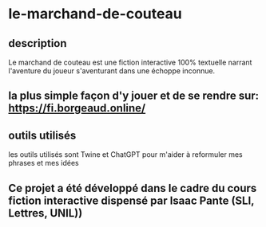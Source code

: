 # le-marchand-de-couteau
## description
Le marchand de couteau est une fiction interactive 100% textuelle narrant l'aventure du joueur s'aventurant dans une échoppe inconnue.
## la plus simple façon d'y jouer et de se rendre sur: https://fi.borgeaud.online/
## outils utilisés
les outils utilisés sont Twine et ChatGPT pour m'aider à reformuler mes phrases et mes idées
## Ce projet a été développé dans le cadre du cours fiction interactive dispensé par Isaac Pante (SLI, Lettres, UNIL))

